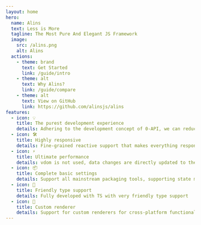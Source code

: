 ```yaml
---
layout: home
hero:
  name: Alins
  text: Less is More
  tagline: The Most Pure And Elegant JS Framework
  image:
    src: /alins.png
    alt: Alins
  actions:
    - theme: brand
      text: Get Started
      link: /guide/intro
    - theme: alt
      text: Why Alins?
      link: /guide/compare
    - theme: alt
      text: View on GitHub
      link: https://github.com/alinsjs/alins
features:
  - icon: 💡
    title: The purest development experience
    details: Adhering to the development concept of 0-API, we can reduce the mental burden of developers as much as possible
  - icon: 🛠️
    title: Highly responsive
    details: Fine-grained reactive support that makes everything responsive without introducing additional reactive APIs
  - icon: ⚡️
    title: Ultimate performance
    details: vdom is not used, data changes are directly updated to the dom at the most granular level, bringing the ultimate performance experience
  - icon: 📦
    title: Complete basic settings
    details: Support all mainstream packaging tools, supporting state management, routing, UI tool libraries
  - icon: 🔑
    title: Friendly type support
    details: Fully developed with TS with very friendly type support
  - icon: 🔩
    title: Custom renderer
    details: Support for custom renderers for cross-platform functionality
---
```


